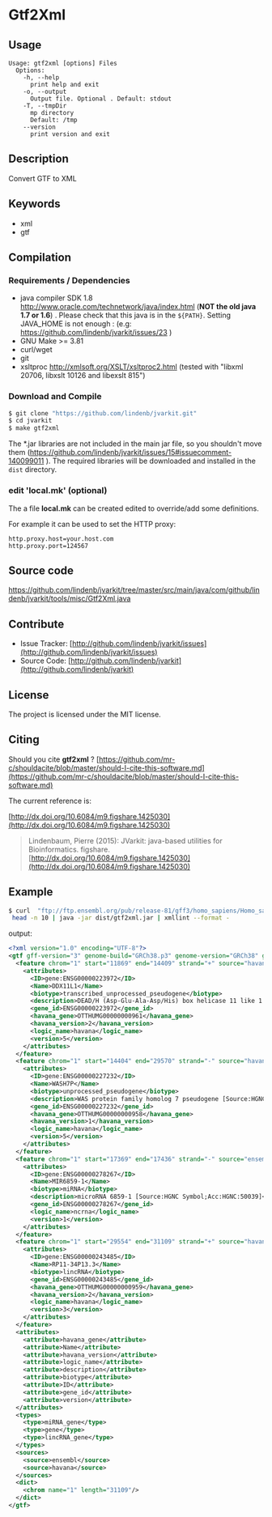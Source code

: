 # Gtf2Xml


## Usage

```
Usage: gtf2xml [options] Files
  Options:
    -h, --help
      print help and exit
    -o, --output
      Output file. Optional . Default: stdout
    -T, --tmpDir
      mp directory
      Default: /tmp
    --version
      print version and exit

```


## Description

Convert GTF to XML


## Keywords

 * xml
 * gtf


## Compilation

### Requirements / Dependencies

* java compiler SDK 1.8 http://www.oracle.com/technetwork/java/index.html (**NOT the old java 1.7 or 1.6**) . Please check that this java is in the `${PATH}`. Setting JAVA_HOME is not enough : (e.g: https://github.com/lindenb/jvarkit/issues/23 )
* GNU Make >= 3.81
* curl/wget
* git
* xsltproc http://xmlsoft.org/XSLT/xsltproc2.html (tested with "libxml 20706, libxslt 10126 and libexslt 815")


### Download and Compile

```bash
$ git clone "https://github.com/lindenb/jvarkit.git"
$ cd jvarkit
$ make gtf2xml
```

The *.jar libraries are not included in the main jar file, so you shouldn't move them (https://github.com/lindenb/jvarkit/issues/15#issuecomment-140099011 ).
The required libraries will be downloaded and installed in the `dist` directory.

### edit 'local.mk' (optional)

The a file **local.mk** can be created edited to override/add some definitions.

For example it can be used to set the HTTP proxy:

```
http.proxy.host=your.host.com
http.proxy.port=124567
```
## Source code 

[https://github.com/lindenb/jvarkit/tree/master/src/main/java/com/github/lindenb/jvarkit/tools/misc/Gtf2Xml.java
](https://github.com/lindenb/jvarkit/tree/master/src/main/java/com/github/lindenb/jvarkit/tools/misc/Gtf2Xml.java
)
## Contribute

- Issue Tracker: [http://github.com/lindenb/jvarkit/issues](http://github.com/lindenb/jvarkit/issues)
- Source Code: [http://github.com/lindenb/jvarkit](http://github.com/lindenb/jvarkit)

## License

The project is licensed under the MIT license.

## Citing

Should you cite **gtf2xml** ? [https://github.com/mr-c/shouldacite/blob/master/should-I-cite-this-software.md](https://github.com/mr-c/shouldacite/blob/master/should-I-cite-this-software.md)

The current reference is:

[http://dx.doi.org/10.6084/m9.figshare.1425030](http://dx.doi.org/10.6084/m9.figshare.1425030)

> Lindenbaum, Pierre (2015): JVarkit: java-based utilities for Bioinformatics. figshare.
> [http://dx.doi.org/10.6084/m9.figshare.1425030](http://dx.doi.org/10.6084/m9.figshare.1425030)



## Example

```bash
$ curl  "ftp://ftp.ensembl.org/pub/release-81/gff3/homo_sapiens/Homo_sapiens.GRCh38.81.gff3.gz" | gunzip -c |\
 head -n 10 | java -jar dist/gtf2xml.jar | xmllint --format -

```
output: 
```xml
<?xml version="1.0" encoding="UTF-8"?>
<gtf gff-version="3" genome-build="GRCh38.p3" genome-version="GRCh38" genome-date="2013-12" genome-build-accession="NCBI:GCA_000001405.18" genebuild-last-updated="2015-06">
  <feature chrom="1" start="11869" end="14409" strand="+" source="havana" type="gene">
    <attributes>
      <ID>gene:ENSG00000223972</ID>
      <Name>DDX11L1</Name>
      <biotype>transcribed_unprocessed_pseudogene</biotype>
      <description>DEAD/H (Asp-Glu-Ala-Asp/His) box helicase 11 like 1 [Source:HGNC Symbol;Acc:HGNC:37102]</description>
      <gene_id>ENSG00000223972</gene_id>
      <havana_gene>OTTHUMG00000000961</havana_gene>
      <havana_version>2</havana_version>
      <logic_name>havana</logic_name>
      <version>5</version>
    </attributes>
  </feature>
  <feature chrom="1" start="14404" end="29570" strand="-" source="havana" type="gene">
    <attributes>
      <ID>gene:ENSG00000227232</ID>
      <Name>WASH7P</Name>
      <biotype>unprocessed_pseudogene</biotype>
      <description>WAS protein family homolog 7 pseudogene [Source:HGNC Symbol;Acc:HGNC:38034]</description>
      <gene_id>ENSG00000227232</gene_id>
      <havana_gene>OTTHUMG00000000958</havana_gene>
      <havana_version>1</havana_version>
      <logic_name>havana</logic_name>
      <version>5</version>
    </attributes>
  </feature>
  <feature chrom="1" start="17369" end="17436" strand="-" source="ensembl" type="miRNA_gene">
    <attributes>
      <ID>gene:ENSG00000278267</ID>
      <Name>MIR6859-1</Name>
      <biotype>miRNA</biotype>
      <description>microRNA 6859-1 [Source:HGNC Symbol;Acc:HGNC:50039]</description>
      <gene_id>ENSG00000278267</gene_id>
      <logic_name>ncrna</logic_name>
      <version>1</version>
    </attributes>
  </feature>
  <feature chrom="1" start="29554" end="31109" strand="+" source="havana" type="lincRNA_gene">
    <attributes>
      <ID>gene:ENSG00000243485</ID>
      <Name>RP11-34P13.3</Name>
      <biotype>lincRNA</biotype>
      <gene_id>ENSG00000243485</gene_id>
      <havana_gene>OTTHUMG00000000959</havana_gene>
      <havana_version>2</havana_version>
      <logic_name>havana</logic_name>
      <version>3</version>
    </attributes>
  </feature>
  <attributes>
    <attribute>havana_gene</attribute>
    <attribute>Name</attribute>
    <attribute>havana_version</attribute>
    <attribute>logic_name</attribute>
    <attribute>description</attribute>
    <attribute>biotype</attribute>
    <attribute>ID</attribute>
    <attribute>gene_id</attribute>
    <attribute>version</attribute>
  </attributes>
  <types>
    <type>miRNA_gene</type>
    <type>gene</type>
    <type>lincRNA_gene</type>
  </types>
  <sources>
    <source>ensembl</source>
    <source>havana</source>
  </sources>
  <dict>
    <chrom name="1" length="31109"/>
  </dict>
</gtf>
```

 

